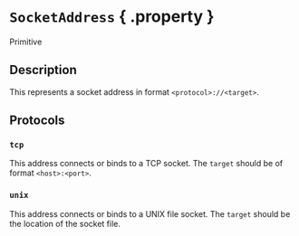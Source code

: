 # ``SocketAddress`` { .property }
Primitive

## Description

This represents a socket address in format ``<protocol>://<target>``.

## Protocols

### ``tcp``

This address connects or binds to a TCP socket. The ``target`` should be of format ``<host>:<port>``.

### ``unix``

This address connects or binds to a UNIX file socket. The ``target`` should be the location of the socket file.

